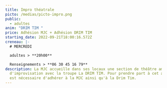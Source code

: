 ```yaml
---
title: Impro théatrale
picto: /medias/picto-impro.png
public:
  - adultes
anim: "DRIM TIM "
price: Adhésion MJC + Adhésion DRIM TIM
starting_date: 2022-09-21T18:00:16.572Z
creneau: |-
  # MERCREDI

  adultes > **20h00**

  Renseignements > **06 30 45 16 79**
description: La MJC accueille dans ses locaux une section de théâtre amateur
  d'improvisation avec la troupe La DRIM TIM. Pour prendre part à cet atelier il
  est nécessaire d'adhérer à la MJC ainsi qu'à la Drim Tim.
---
```

